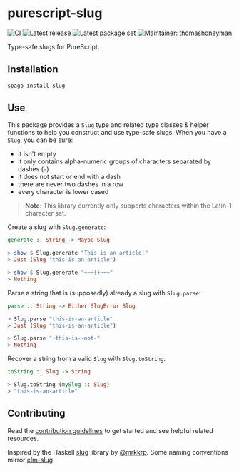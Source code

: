 # purescript-slug

[![CI](https://github.com/thomashoneyman/purescript-slug/workflows/CI/badge.svg?branch=master)](https://github.com/thomashoneyman/purescript-slug/actions?query=workflow%3ACI+branch%3Amaster)
[![Latest release](http://img.shields.io/github/release/thomashoneyman/purescript-slug.svg)](https://github.com/thomashoneyman/purescript-slug/releases)
[![Latest package set](https://img.shields.io/endpoint.svg?url=https://package-sets-badge-0lf69kxs4fbd.runkit.sh/slug)](https://github.com/purescript/package-sets)
[![Maintainer: thomashoneyman](https://img.shields.io/badge/maintainer-thomashoneyman-lightgrey.svg)](http://github.com/thomashoneyman)

Type-safe slugs for PureScript.

## Installation

```sh
spago install slug
```

## Use

This package provides a `Slug` type and related type classes & helper functions to help you construct and use type-safe slugs. When you have a `Slug`, you can be sure:

- it isn't empty
- it only contains alpha-numeric groups of characters separated by dashes (`-`)
- it does not start or end with a dash
- there are never two dashes in a row
- every character is lower cased

> **Note**: This library currently only supports characters within the Latin-1 character set.

Create a slug with `Slug.generate`:

```purs
generate :: String -> Maybe Slug

> show $ Slug.generate "This is an article!"
> Just (Slug "this-is-an-article")

> show $ Slug.generate "¬¬¬{}¬¬¬"
> Nothing
```

Parse a string that is (supposedly) already a slug with `Slug.parse`:

```purs
parse :: String -> Either SlugError Slug

> Slug.parse "this-is-an-article"
> Just (Slug "this-is-an-article")

> Slug.parse "-this-is--not-"
> Nothing
```

Recover a string from a valid `Slug` with `Slug.toString`:

```purs
toString :: Slug -> String

> Slug.toString (mySlug :: Slug)
> "this-is-an-article"
```

## Contributing

Read the [contribution guidelines](https://github.com/thomashoneyman/purescript-slug/blob/master/.github/contributing.md) to get started and see helpful related resources.

Inspired by the Haskell [slug](https://github.com/mrkkrp/slug) library by [@mrkkrp](https://github.com/mrkkrp). Some naming conventions mirror [elm-slug](https://github.com/hecrj/elm-slug).
